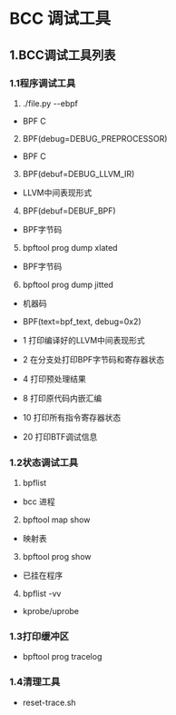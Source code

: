 # BCC 调试工具

## 1.BCC调试工具列表

### 1.1程序调试工具

1. ./file.py --ebpf
- BPF C
2. BPF(debug=DEBUG_PREPROCESSOR)
- BPF C
3. BPF(debuf=DEBUG_LLVM_IR)
- LLVM中间表现形式
4. BPF(debuf=DEBUF_BPF)
- BPF字节码
5. bpftool prog dump xlated
- BPF字节码
6. bpftool prog dump jitted
- 机器码

- BPF(text=bpf\_text, debug=0x2)
- 1 打印编译好的LLVM中间表现形式
- 2 在分支处打印BPF字节码和寄存器状态
- 4 打印预处理结果
- 8 打印原代码内嵌汇编
- 10 打印所有指令寄存器状态
- 20 打印BTF调试信息

### 1.2状态调试工具

1. bpflist
- bcc 进程
2. bpftool map show
- 映射表
3. bpftool prog show
- 已挂在程序
4. bpflist -vv
- kprobe/uprobe

### 1.3打印缓冲区
- bpftool prog tracelog

### 1.4清理工具
- reset-trace.sh